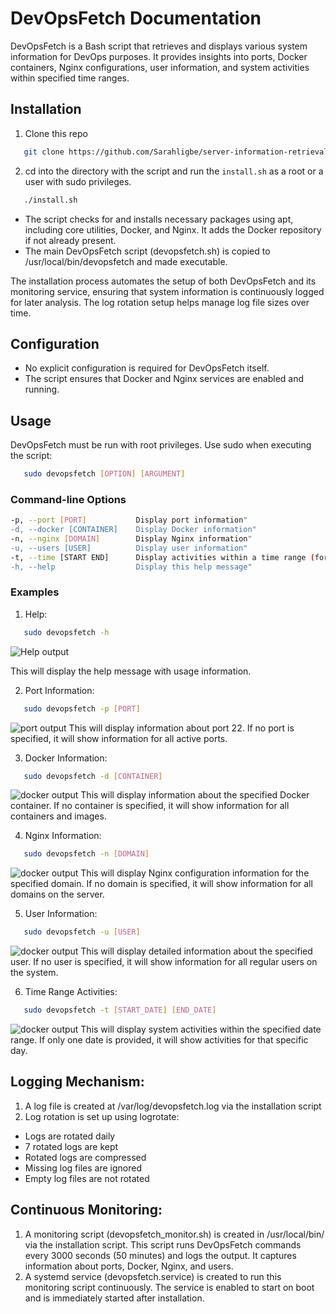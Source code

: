 # DevOpsFetch Documentation
DevOpsFetch is a Bash script that retrieves and displays various system information for DevOps purposes. It provides insights into ports, Docker containers, Nginx configurations, user information, and system activities within specified time ranges.

## Installation
1. Clone this repo
```bash
   git clone https://github.com/Sarahligbe/server-information-retrieval
```
2. cd into the directory with the script and run the `install.sh` as a root or a user with sudo privileges. 
```bash
   ./install.sh
```
- The script checks for and installs necessary packages using apt, including core utilities, Docker, and Nginx. It adds the Docker repository if not already present.
- The main DevOpsFetch script (devopsfetch.sh) is copied to /usr/local/bin/devopsfetch and made executable.

The installation process automates the setup of both DevOpsFetch and its monitoring service, ensuring that system information is continuously logged for later analysis. The log rotation setup helps manage log file sizes over time.

## Configuration
- No explicit configuration is required for DevOpsFetch itself.
- The script ensures that Docker and Nginx services are enabled and running.

## Usage
DevOpsFetch must be run with root privileges. Use sudo when executing the script:
```bash
   sudo devopsfetch [OPTION] [ARGUMENT]
```

### Command-line Options
```bash
-p, --port [PORT]           Display port information"
-d, --docker [CONTAINER]    Display Docker information"
-n, --nginx [DOMAIN]        Display Nginx information"
-u, --users [USER]          Display user information"
-t, --time [START END]      Display activities within a time range (format: 'YYYY-MM-DD' or 'YYYY-MM-DD YYYY-MM-DD')"
-h, --help                  Display this help message"
```

### Examples
1. Help:
```bash
   sudo devopsfetch -h
```
![Help output](images/help)

This will display the help message with usage information.

2. Port Information:
```bash
   sudo devopsfetch -p [PORT]
```
![port output](images/port)
This will display information about port 22. If no port is specified, it will show information for all active ports.

3. Docker Information:
```bash
   sudo devopsfetch -d [CONTAINER]
```
![docker output](images/docker)
This will display information about the specified Docker container. If no container is specified, it will show information for all containers and images.

4. Nginx Information:
```bash
   sudo devopsfetch -n [DOMAIN]
```
![docker output](images/docker)
This will display Nginx configuration information for the specified domain. If no domain is specified, it will show information for all domains on the server.

5. User Information:
```bash
   sudo devopsfetch -u [USER]
```
![docker output](images/docker)
This will display detailed information about the specified user. If no user is specified, it will show information for all regular users on the system.

6. Time Range Activities:
```bash
   sudo devopsfetch -t [START_DATE] [END_DATE]
```
![docker output](images/docker)
This will display system activities within the specified date range. If only one date is provided, it will show activities for that specific day.

## Logging Mechanism:
1. A log file is created at /var/log/devopsfetch.log via the installation script
2. Log rotation is set up using logrotate:
- Logs are rotated daily
- 7 rotated logs are kept
- Rotated logs are compressed
- Missing log files are ignored
- Empty log files are not rotated

## Continuous Monitoring:
1. A monitoring script (devopsfetch_monitor.sh) is created in /usr/local/bin/ via the installation script. This script runs DevOpsFetch commands every 3000 seconds (50 minutes) and logs the output. It captures information about ports, Docker, Nginx, and users.
2. A systemd service (devopsfetch.service) is created to run this monitoring script continuously. The service is enabled to start on boot and is immediately started after installation.